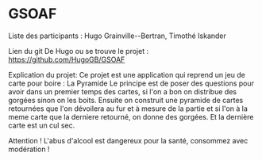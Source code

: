 # GSOAF
Liste des participants : Hugo Grainville--Bertran, Timothé Iskander

Lien du git De Hugo ou se trouve le projet : https://github.com/HugoGB/GSOAF

Explication du projet:
Ce projet est une application qui reprend un jeu de carte pour boire : La Pyramide
Le principe est de poser des questions pour avoir dans un premier temps des cartes, si l'on a bon on distribue des gorgées sinon on les boits.
Ensuite on construit une pyramide de cartes retournées que l'on dévoilera au fur et à mesure de la partie et si l'on à la meme carte que la derniere retourné, on donne des gorgées.
Et la dernière carte est un cul sec.

Attention ! L'abus d'alcool est dangereux pour la santé, consommez avec modération !